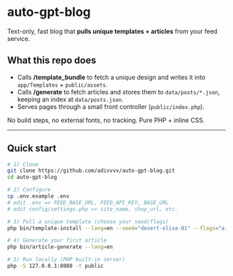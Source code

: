 # auto-gpt-blog

Text-only, fast blog that **pulls unique templates + articles** from your feed service.

## What this repo does
- Calls **/template_bundle** to fetch a unique design and writes it into `app/Templates` + `public/assets`.
- Calls **/generate** to fetch articles and stores them to `data/posts/*.json`, keeping an index at `data/posts.json`.
- Serves pages through a small front controller (`public/index.php`).

No build steps, no external fonts, no tracking. Pure PHP + inline CSS.

---

## Quick start

```bash
# 1) Clone
git clone https://github.com/adivvvv/auto-gpt-blog.git
cd auto-gpt-blog

# 2) Configure
cp .env.example .env
# edit .env => FEED_BASE_URL, FEED_API_KEY, BASE_URL
# edit config/settings.php => site_name, shop_url, etc.

# 3) Pull a unique template (choose your seed/flags)
php bin/template-install --lang=en --seed="desert-oliva-01" --flags="airy,serifish,boxed"

# 4) Generate your first article
php bin/article-generate --lang=en

# 5) Run locally (PHP built-in server)
php -S 127.0.0.1:8080 -t public